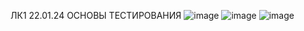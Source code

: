 ЛК1 22.01.24
ОСНОВЫ ТЕСТИРОВАНИЯ 
![image](https://github.com/DanAndy/6_semt/assets/113089418/1a8dd00c-c1e8-4247-ba0b-80cd3f89e8e3)
![image](https://github.com/DanAndy/6_semt/assets/113089418/eba641e8-8ebc-4b03-91e6-2b5c50afacea)
![image](https://github.com/DanAndy/6_semt/assets/113089418/3ff60486-fd99-4632-b42c-7bb3e787da55)

